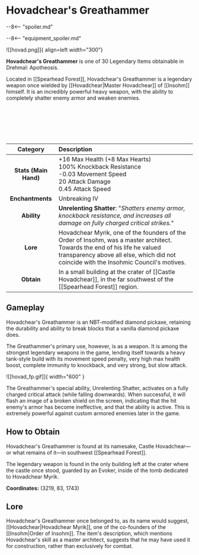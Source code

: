 # Hovadchear's Greathammer

--8<-- "spoiler.md"

--8<-- "equipment_spoiler.md"

![[hovad.png]]{ align=left width="300"}

**Hovadchear's Greathammer** is one of 30 Legendary Items obtainable in Drehmal: Apotheosis.

Located in [[Spearhead Forest]], Hovadchear's Greathammer is a legendary weapon once wielded by [[Hovadchear|Master Hovadchear]] of [[Insohm]] himself. It is an incredibly powerful heavy weapon, with the ability to completely shatter enemy armor and weaken enemies.

<br> <br> <br> <br> <br>

| Category | Description |
|:--------------------------------:|:-----------------------------------------------------------------------------------------------------------------------------------------------------------------------------|
| **Stats (Main Hand)**         | +16 Max Health (+8 Max Hearts) <br> 100% Knockback Resistance <br> -0.03 Movement Speed <br> 20 Attack Damage <br> 0.45 Attack Speed         |
| **Enchantments**              | Unbreaking IV |
| **Ability**                   | **Unrelenting Shatter**: "*Shatters enemy armor, knockback resistance, and increases all damage on fully charged critical strikes.*" |
| **Lore**                      | Hovadchear Myrik, one of the founders of the Order of Insohm, was a master architect. Towards the end of his life he valued transparency above all else, which did not coincide with the Insohmic Council's motives. |
| **Obtain**                    | In a small building at the crater of [[Castle Hovadchear]], in the far southwest of the [[Spearhead Forest]] region.   |

## Gameplay
Hovadchear's Greathammer is an NBT-modified diamond pickaxe, retaining the durability and ability to break blocks that a vanilla diamond pickaxe does.

The Greathammer's primary use, however, is as a weapon. It is among the strongest legendary weapons in the game, lending itself towards a heavy tank-style build with its movement speed penalty, very high max health boost, complete immunity to knockback, and very strong, but slow attack.

![[hovad_fp.gif]]{ width="600" }

The Greathammer's special ability, Unrelenting Shatter, activates on a fully charged critical attack (while falling downwards). When successful, it will flash an image of a broken shield on the screen, indicating that the hit enemy's armor has become ineffective, and that the ability is active. This is extremely powerful against custom armored enemies later in the game.

## How to Obtain
Hovadchear's Greathammer is found at its namesake, Castle Hovadchear—or what remains of it—in southwest [[Spearhead Forest]].

The legendary weapon is found in the only building left at the crater where the castle once stood, guarded by an Evoker, inside of the tomb dedicated to Hovadchear Myrik.

**Coordinates:** (3219, 83, 1743)

## Lore
Hovadchear's Greathammer once belonged to, as its name would suggest, [[Hovadchear|Hovadchear Myrik]], one of the co-founders of the [[Insohm|Order of Insohm]]. The item's description, which mentions Hovadchear's skill as a master architect, suggests that he may have used it for construction, rather than exclusively for combat.